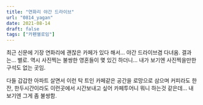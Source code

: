 ```yaml
---
title: "연화리 야간 드라이브"
url: "0814_yagan"
date: 2021-08-14
draft: false
tags: ["카펜별로임"]
---
```

최근 신문에 기장 연화리에 괜찮은 카페가 있다 해서... 야간 드라이브겸 다녀옴. 결과는... 별로. 역시 사진찍는 불쌍한 영혼들이 몇 있긴 하더니... 내가 보기엔 사진찍을만한 구석도 없는 곳임.

다들 갑갑한 아파트 살면서 이런 탁 트인 카페같은 공간을 로망으로 삼으며 커피라도 한잔, 한두시간이라도 이런곳에서 시간보내고 싶어 카페투어니 뭐니 하는것 같은데... 내 보기엔 그게 좀 불쌍함.
